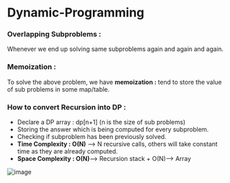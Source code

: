 # Dynamic-Programming

### Overlapping Subproblems : 
Whenever we end up solving same subproblems again and again and again. 

### Memoization :
To solve the above problem, we have **memoization :** tend to store the value of sub problems in some map/table. 


### How to convert Recursion into DP :

- Declare a DP array : dp[n+1] (n is the size of sub problems)
- Storing the answer which is being computed for every subproblem. 
- Checking if subproblem has been previously solved. 
- **Time Complexity : O(N)** --> N recursive calls, others will take constant time as they are already computed. 
- **Space Complexity : O(N)**--> Recursion stack + O(N)--> Array


![image](https://user-images.githubusercontent.com/23376002/167126480-04637616-3950-4ced-954a-c200645672ac.png)





